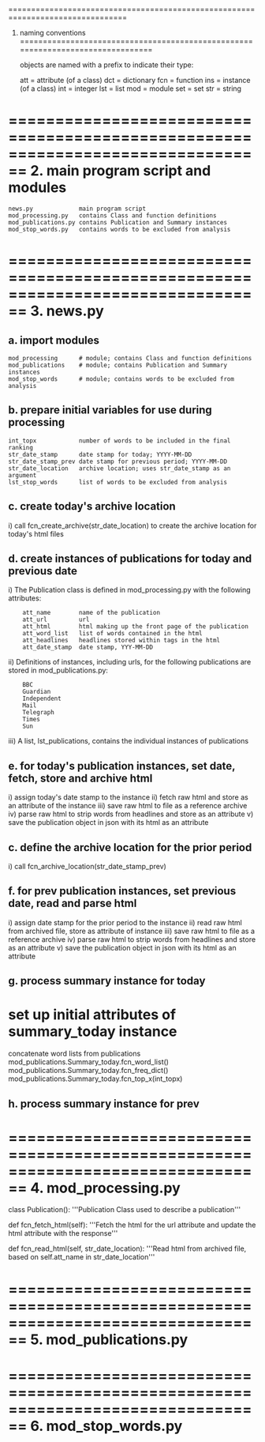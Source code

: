 ================================================================================
1.  naming conventions
================================================================================

    objects are named with a prefix to indicate their type:

    att = attribute (of a class)
    dct = dictionary
    fcn = function
    ins = instance (of a class)
    int = integer
    lst = list
    mod = module
    set = set
    str = string

================================================================================
2.  main program script and modules
================================================================================

    news.py             main program script
    mod_processing.py   contains Class and function definitions
    mod_publications.py contains Publication and Summary instances
    mod_stop_words.py   contains words to be excluded from analysis

================================================================================
3.  news.py
================================================================================

a.  import modules
------------------

    mod_processing      # module; contains Class and function definitions
    mod_publications    # module; contains Publication and Summary instances
    mod_stop_words      # module; contains words to be excluded from analysis

b.  prepare initial variables for use during processing
-------------------------------------------------------

    int_topx            number of words to be included in the final ranking
    str_date_stamp      date stamp for today; YYYY-MM-DD
    str_date_stamp_prev date stamp for previous period; YYYY-MM-DD
    str_date_location   archive location; uses str_date_stamp as an argument
    lst_stop_words      list of words to be excluded from analysis

c.  create today's archive location
-----------------------------------

i)      call fcn_create_archive(str_date_location) to create the archive location for today's html files

d.  create instances of publications for today and previous date
----------------------------------------------------------------

i)      The Publication class is defined in mod_processing.py with the following attributes:

        att_name        name of the publication
        att_url         url
        att_html        html making up the front page of the publication
        att_word_list   list of words contained in the html
        att_headlines   headlines stored within tags in the html
        att_date_stamp  date stamp, YYY-MM-DD

ii)     Definitions of instances, including urls, for the following publications are stored in mod_publications.py:

        BBC
        Guardian
        Independent
        Mail
        Telegraph
        Times
        Sun

iii)    A list, lst_publications, contains the individual instances of publications



e.  for today's publication instances, set date, fetch, store and archive html
------------------------------------------------------------------------------

i)      assign today's date stamp to the instance
ii)     fetch raw html and store as an attribute of the instance
iii)    save raw html to file as a reference archive
iv)     parse raw html to strip words from headlines and store as an attribute
v)      save the publication object in json with its html as an attribute

c.  define the archive location for the prior period
----------------------------------------------------

i)      call fcn_archive_location(str_date_stamp_prev)

f.  for prev publication instances, set previous date, read and parse html
--------------------------------------------------------------------------

i)      assign date stamp for the prior period to the instance
ii)     read raw html from archived file, store as attribute of instance
iii)    save raw html to file as a reference archive
iv)     parse raw html to strip words from headlines and store as an attribute
v)      save the publication object in json with its html as an attribute

g.  process summary instance for today
--------------------------------------

# set up initial attributes of summary_today instance
concatenate word lists from publications
mod_publications.Summary_today.fcn_word_list()
mod_publications.Summary_today.fcn_freq_dict()
mod_publications.Summary_today.fcn_top_x(int_topx)

h.  process summary instance for prev
--------------------------------------


================================================================================
4.  mod_processing.py
================================================================================

class Publication():
	'''Publication Class used to describe a publication'''

def fcn_fetch_html(self):
	'''Fetch the html for the url attribute and update the html attribute with the response'''

def fcn_read_html(self, str_date_location):
	'''Read html from archived file, based on self.att_name in str_date_location'''




================================================================================
5.  mod_publications.py
================================================================================


================================================================================
6.  mod_stop_words.py
================================================================================
